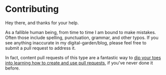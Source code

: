 # Contributing

Hey there, and thanks for your help.

As a fallible human being, from time to time I am bound to make mistakes. Often those include spelling, punctuation, grammar, and other typos. If you see anything inaccurate in my digital-garden/blog, please feel free to submit a pull request to address it.

In fact, content pull requests of this type are a fantastic way to [dip your toes into learning how to create and use pull requests][make], if you've never done it before.

[make]: https://makeapullrequest.com/
